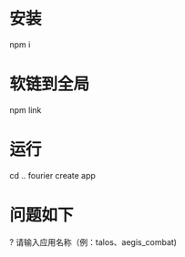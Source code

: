 # 安装
npm i

# 软链到全局
npm link

# 运行
cd ..
fourier create app

# 问题如下
? 请输入应用名称（例：talos、aegis_combat)
